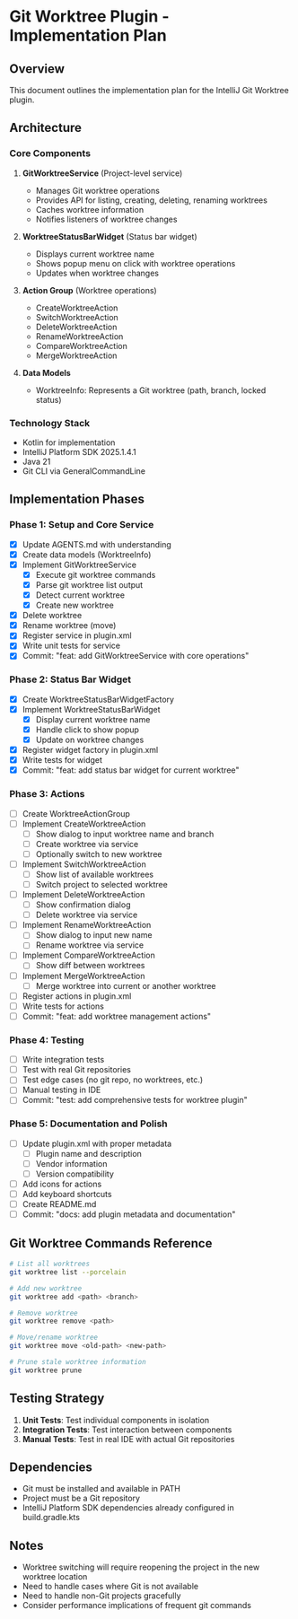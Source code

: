# Git Worktree Plugin - Implementation Plan

## Overview
This document outlines the implementation plan for the IntelliJ Git Worktree plugin.

## Architecture

### Core Components

1. **GitWorktreeService** (Project-level service)
   - Manages Git worktree operations
   - Provides API for listing, creating, deleting, renaming worktrees
   - Caches worktree information
   - Notifies listeners of worktree changes

2. **WorktreeStatusBarWidget** (Status bar widget)
   - Displays current worktree name
   - Shows popup menu on click with worktree operations
   - Updates when worktree changes

3. **Action Group** (Worktree operations)
   - CreateWorktreeAction
   - SwitchWorktreeAction
   - DeleteWorktreeAction
   - RenameWorktreeAction
   - CompareWorktreeAction
   - MergeWorktreeAction

4. **Data Models**
   - WorktreeInfo: Represents a Git worktree (path, branch, locked status)

### Technology Stack
- Kotlin for implementation
- IntelliJ Platform SDK 2025.1.4.1
- Java 21
- Git CLI via GeneralCommandLine

## Implementation Phases

### Phase 1: Setup and Core Service
- [x] Update AGENTS.md with understanding
- [x] Create data models (WorktreeInfo)
- [x] Implement GitWorktreeService
  - [x] Execute git worktree commands
  - [x] Parse git worktree list output
  - [x] Detect current worktree
  - [x] Create new worktree
- [x] Delete worktree
- [x] Rename worktree (move)
- [x] Register service in plugin.xml
- [x] Write unit tests for service
- [x] Commit: "feat: add GitWorktreeService with core operations"

### Phase 2: Status Bar Widget
- [x] Create WorktreeStatusBarWidgetFactory
- [x] Implement WorktreeStatusBarWidget
  - [x] Display current worktree name
  - [x] Handle click to show popup
  - [x] Update on worktree changes
- [x] Register widget factory in plugin.xml
- [x] Write tests for widget
- [x] Commit: "feat: add status bar widget for current worktree"

### Phase 3: Actions
- [ ] Create WorktreeActionGroup
- [ ] Implement CreateWorktreeAction
  - [ ] Show dialog to input worktree name and branch
  - [ ] Create worktree via service
  - [ ] Optionally switch to new worktree
- [ ] Implement SwitchWorktreeAction
  - [ ] Show list of available worktrees
  - [ ] Switch project to selected worktree
- [ ] Implement DeleteWorktreeAction
  - [ ] Show confirmation dialog
  - [ ] Delete worktree via service
- [ ] Implement RenameWorktreeAction
  - [ ] Show dialog to input new name
  - [ ] Rename worktree via service
- [ ] Implement CompareWorktreeAction
  - [ ] Show diff between worktrees
- [ ] Implement MergeWorktreeAction
  - [ ] Merge worktree into current or another worktree
- [ ] Register actions in plugin.xml
- [ ] Write tests for actions
- [ ] Commit: "feat: add worktree management actions"

### Phase 4: Testing
- [ ] Write integration tests
- [ ] Test with real Git repositories
- [ ] Test edge cases (no git repo, no worktrees, etc.)
- [ ] Manual testing in IDE
- [ ] Commit: "test: add comprehensive tests for worktree plugin"

### Phase 5: Documentation and Polish
- [ ] Update plugin.xml with proper metadata
  - [ ] Plugin name and description
  - [ ] Vendor information
  - [ ] Version compatibility
- [ ] Add icons for actions
- [ ] Add keyboard shortcuts
- [ ] Create README.md
- [ ] Commit: "docs: add plugin metadata and documentation"

## Git Worktree Commands Reference

```bash
# List all worktrees
git worktree list --porcelain

# Add new worktree
git worktree add <path> <branch>

# Remove worktree
git worktree remove <path>

# Move/rename worktree
git worktree move <old-path> <new-path>

# Prune stale worktree information
git worktree prune
```

## Testing Strategy

1. **Unit Tests**: Test individual components in isolation
2. **Integration Tests**: Test interaction between components
3. **Manual Tests**: Test in real IDE with actual Git repositories

## Dependencies

- Git must be installed and available in PATH
- Project must be a Git repository
- IntelliJ Platform SDK dependencies already configured in build.gradle.kts

## Notes

- Worktree switching will require reopening the project in the new worktree location
- Need to handle cases where Git is not available
- Need to handle non-Git projects gracefully
- Consider performance implications of frequent git commands
